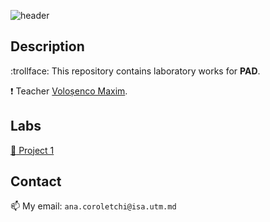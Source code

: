![header](https://capsule-render.vercel.app/api?type=waving&color=gradient&height=300&section=header&text=%20PTR&fontSize=90&animation=fadeIn&fontAlignY=38&desc=Corolețchi%20Ana%20FAF%20203)

 
## Description

:trollface:  This repository contains laboratory works for **PAD**.

:exclamation:  Teacher [Voloșenco Maxim](https://github.com/maximvolosenco).

## Labs

[:construction: Project 1](https://github.com/Gumball007/PAD_LAB1)

## Contact

:mailbox:  My email: `ana.coroletchi@isa.utm.md`